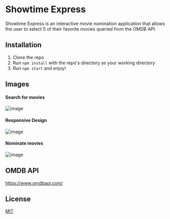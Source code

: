 # Showtime Express

Showtime Express is an interactive movie nomination application that allows the user to select 5 of their favorite movies queried from the OMDB API.

## Installation

1. Clone the repo
2. Run ```npm install``` with the repo's directory as your working directory
3. Run ```npm start``` and enjoy! 



## Images

#### Search for movies
![image](https://user-images.githubusercontent.com/72046405/190945609-cc6a5ed5-c2e9-47b7-ae75-dfe1b7a05526.png)
#### Responsive Design
![image](https://user-images.githubusercontent.com/72046405/190945631-2c0ba1e0-2e1e-43f0-a8bc-a882ce7980fd.png)
#### Nominate movies
![image](https://user-images.githubusercontent.com/72046405/190945488-15e47652-ca59-4a86-97f7-464b254d453e.png)




## OMDB API
https://www.omdbapi.com/


## License
[MIT](https://choosealicense.com/licenses/mit/)